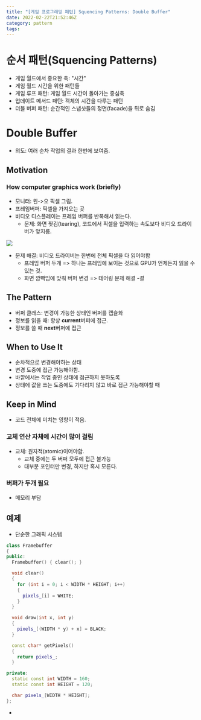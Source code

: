 ```yaml
---
title: "[게임 프로그래밍 패턴] Squencing Patterns: Double Buffer"
date: 2022-02-22T21:52:46Z
category: pattern
tags:
---
```


# **순서 패턴(Squencing Patterns)**

- 게임 월드에서 중요한 축: "시간"
- 게임 월드 시간을 위한 패턴들
- 게임 루프 패턴: 게임 월드 시간이 돌아가는 중심축
- 업데이트 메서드 패턴: 객체의 시간을 다루는 패턴
- 더블 버퍼 패턴: 순간적인 스냅샷들의 정면(facade)을 뒤로 숨김

# **Double Buffer**

- 의도: 여러 순차 작업의 결과 한번에 보여줌.

## **Motivation**

### **How computer graphics work (briefly)**

- 모니터: 왼->오 픽셀 그림.
- 프레임버퍼: 픽셀을 가져오는 곳
- 비디오 디스플레이는 프레임 버퍼를 반복해서 읽는다.
  - 문제: 화면 찢김(tearing), 코드에서 픽셀을 입력하는 속도보다 비디오 드라이버가 앞지름.

![](https://gameprogrammingpatterns.com/images/double-buffer-tearing.png)

- 문제 해결: 비디오 드라이버는 한번에 전체 픽셀을 다 읽어야함
  - 프레임 버퍼 두개 => 하나는 프레임에 보이는 것으로 GPU가 언제든지 읽을 수 있는 것.
  - 화면 깜빡임에 맞춰 버퍼 변경 => 테어링 문제 해결 -결

## **The Pattern**

- 버퍼 클래스: 변경이 가능한 상태인 버퍼를 캡슐화
- 정보를 읽을 때: 항상 **current**버퍼에 접근.
- 정보를 쓸 때 **next**버퍼에 접근

## **When to Use It**

- 순차적으로 변경해야하는 상태
- 변경 도중에 접근 가능해야함.
- 바깥에서는 작업 중인 상태에 접근하지 못하도록
- 상태에 값을 쓰는 도중에도 기다리지 않고 바로 접근 가능해야할 때

## **Keep in Mind**

- 코드 전체에 미치는 영향이 적음.

### **교체 연산 자체에 시간이 많이 걸림**

- 교체: 원자적(atomic)이어야함.
  - 교체 중에는 두 버퍼 모두에 접근 불가능
  - 대부분 포인터만 변경, 하지만 혹시 모른다.

### **버퍼가 두개 필요**

- 메모리 부담

## **예제**

- 단순한 그래픽 시스템

```cpp
class Framebuffer
{
public:
  Framebuffer() { clear(); }

  void clear()
  {
    for (int i = 0; i < WIDTH * HEIGHT; i++)
    {
      pixels_[i] = WHITE;
    }
  }

  void draw(int x, int y)
  {
    pixels_[(WIDTH * y) + x] = BLACK;
  }

  const char* getPixels()
  {
    return pixels_;
  }

private:
  static const int WIDTH = 160;
  static const int HEIGHT = 120;

  char pixels_[WIDTH * HEIGHT];
};
```

-
